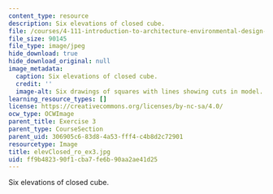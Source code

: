 ```yaml
---
content_type: resource
description: Six elevations of closed cube.
file: /courses/4-111-introduction-to-architecture-environmental-design-spring-2014/ff9b482390f1cba7fe6b90aa2ae41d25_elevClosed_ro_ex3.jpg
file_size: 90145
file_type: image/jpeg
hide_download: true
hide_download_original: null
image_metadata:
  caption: Six elevations of closed cube.
  credit: ''
  image-alt: Six drawings of squares with lines showing cuts in model.
learning_resource_types: []
license: https://creativecommons.org/licenses/by-nc-sa/4.0/
ocw_type: OCWImage
parent_title: Exercise 3
parent_type: CourseSection
parent_uid: 306905c6-83d8-4a53-fff4-c4b8d2c72901
resourcetype: Image
title: elevClosed_ro_ex3.jpg
uid: ff9b4823-90f1-cba7-fe6b-90aa2ae41d25
---
```

Six elevations of closed cube.